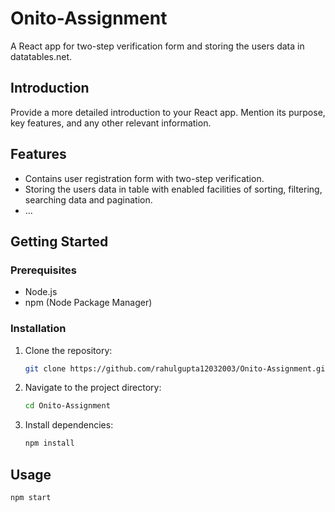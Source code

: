 # Onito-Assignment

A React app for two-step verification form and storing the users data in datatables.net.

## Introduction

Provide a more detailed introduction to your React app. Mention its purpose, key features, and any other relevant information.

## Features

- Contains user registration form with two-step verification. 
- Storing the users data in table with enabled facilities of sorting, filtering, searching data and pagination.
- ...

## Getting Started

### Prerequisites
- Node.js
- npm (Node Package Manager)

### Installation

1. Clone the repository:

    ```bash
    git clone https://github.com/rahulgupta12032003/Onito-Assignment.git
    ```

2. Navigate to the project directory:

    ```bash
    cd Onito-Assignment
    ```

3. Install dependencies:

    ```bash
    npm install
    ```

## Usage
```bash
npm start
